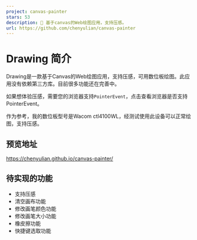 ```yaml
---
project: canvas-painter
stars: 53
description: 🎨 基于canvas的Web绘图应用，支持压感。
url: https://github.com/chenyulian/canvas-painter
---
```


Drawing 简介
==========

Drawing是一款基于Canvas的Web绘图应用，支持压感，可用数位板绘图。此应用没有依赖第三方库。目前很多功能还在完善中。

如果想体验压感，需要您的浏览器支持`PointerEvent`，点击查看浏览器是否支持PointerEvent。

作为参考，我的数位板型号是Wacom ctl4100WL，经测试使用此设备可以正常绘图，支持压感。

预览地址
----

https://chenyulian.github.io/canvas-painter/

待实现的功能
------

-   支持压感
-   清空画布功能
-   修改画笔颜色功能
-   修改画笔大小功能
-   橡皮擦功能
-   快捷键选取功能
